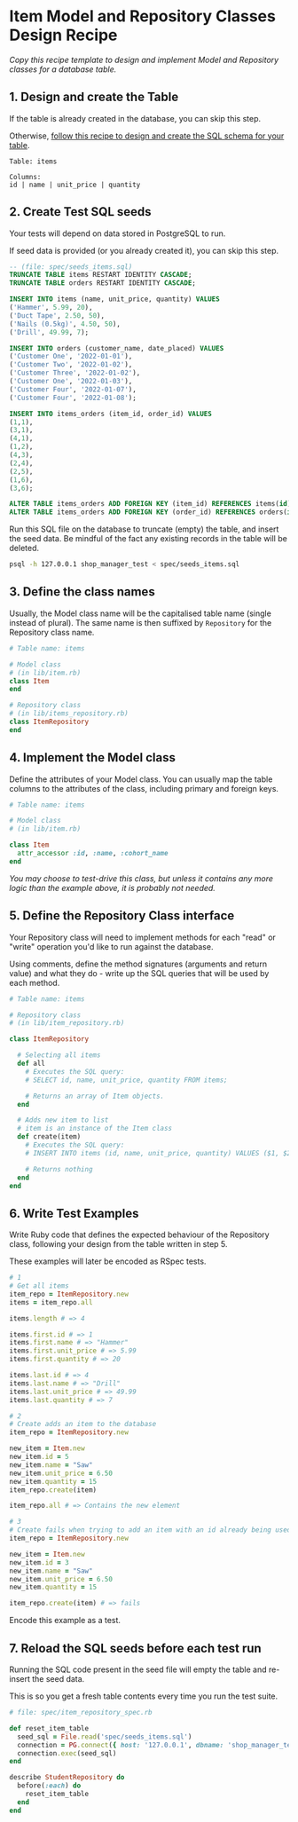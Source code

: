 # Item Model and Repository Classes Design Recipe

_Copy this recipe template to design and implement Model and Repository classes for a database table._

## 1. Design and create the Table

If the table is already created in the database, you can skip this step.

Otherwise, [follow this recipe to design and create the SQL schema for your table](./single_table_design_recipe_template.md).

```
Table: items

Columns:
id | name | unit_price | quantity
```

## 2. Create Test SQL seeds

Your tests will depend on data stored in PostgreSQL to run.

If seed data is provided (or you already created it), you can skip this step.

```sql
-- (file: spec/seeds_items.sql)
TRUNCATE TABLE items RESTART IDENTITY CASCADE;
TRUNCATE TABLE orders RESTART IDENTITY CASCADE;

INSERT INTO items (name, unit_price, quantity) VALUES
('Hammer', 5.99, 20),
('Duct Tape', 2.50, 50),
('Nails (0.5kg)', 4.50, 50),
('Drill', 49.99, 7);

INSERT INTO orders (customer_name, date_placed) VALUES
('Customer One', '2022-01-01'),
('Customer Two', '2022-01-02'),
('Customer Three', '2022-01-02'),
('Customer One', '2022-01-03'),
('Customer Four', '2022-01-07'),
('Customer Four', '2022-01-08');

INSERT INTO items_orders (item_id, order_id) VALUES
(1,1),
(3,1),
(4,1),
(1,2),
(4,3),
(2,4),
(2,5),
(1,6),
(3,6);

ALTER TABLE items_orders ADD FOREIGN KEY (item_id) REFERENCES items(id);
ALTER TABLE items_orders ADD FOREIGN KEY (order_id) REFERENCES orders(id);
```

Run this SQL file on the database to truncate (empty) the table, and insert the seed data. Be mindful of the fact any existing records in the table will be deleted.

```bash
psql -h 127.0.0.1 shop_manager_test < spec/seeds_items.sql
```

## 3. Define the class names

Usually, the Model class name will be the capitalised table name (single instead of plural). The same name is then suffixed by `Repository` for the Repository class name.

```ruby
# Table name: items

# Model class
# (in lib/item.rb)
class Item
end

# Repository class
# (in lib/items_repository.rb)
class ItemRepository
end
```

## 4. Implement the Model class

Define the attributes of your Model class. You can usually map the table columns to the attributes of the class, including primary and foreign keys.

```ruby
# Table name: items

# Model class
# (in lib/item.rb)

class Item
  attr_accessor :id, :name, :cohort_name
end
```

*You may choose to test-drive this class, but unless it contains any more logic than the example above, it is probably not needed.*

## 5. Define the Repository Class interface

Your Repository class will need to implement methods for each "read" or "write" operation you'd like to run against the database.

Using comments, define the method signatures (arguments and return value) and what they do - write up the SQL queries that will be used by each method.

```ruby
# Table name: items

# Repository class
# (in lib/item_repository.rb)

class ItemRepository

  # Selecting all items
  def all
    # Executes the SQL query:
    # SELECT id, name, unit_price, quantity FROM items;

    # Returns an array of Item objects.
  end

  # Adds new item to list
  # item is an instance of the Item class
  def create(item)
    # Executes the SQL query:
    # INSERT INTO items (id, name, unit_price, quantity) VALUES ($1, $2, $3, $4);

    # Returns nothing
  end
end
```

## 6. Write Test Examples

Write Ruby code that defines the expected behaviour of the Repository class, following your design from the table written in step 5.

These examples will later be encoded as RSpec tests.

```ruby
# 1
# Get all items
item_repo = ItemRepository.new
items = item_repo.all

items.length # => 4

items.first.id # => 1
items.first.name # => "Hammer"
items.first.unit_price # => 5.99
items.first.quantity # => 20

items.last.id # => 4
items.last.name # => "Drill"
items.last.unit_price # => 49.99
items.last.quantity # => 7

# 2
# Create adds an item to the database
item_repo = ItemRepository.new

new_item = Item.new
new_item.id = 5
new_item.name = "Saw"
new_item.unit_price = 6.50
new_item.quantity = 15
item_repo.create(item)

item_repo.all # => Contains the new element

# 3
# Create fails when trying to add an item with an id already being used
item_repo = ItemRepository.new

new_item = Item.new
new_item.id = 3
new_item.name = "Saw"
new_item.unit_price = 6.50
new_item.quantity = 15

item_repo.create(item) # => fails
```

Encode this example as a test.

## 7. Reload the SQL seeds before each test run

Running the SQL code present in the seed file will empty the table and re-insert the seed data.

This is so you get a fresh table contents every time you run the test suite.

```ruby
# file: spec/item_repository_spec.rb

def reset_item_table
  seed_sql = File.read('spec/seeds_items.sql')
  connection = PG.connect({ host: '127.0.0.1', dbname: 'shop_manager_test' })
  connection.exec(seed_sql)
end

describe StudentRepository do
  before(:each) do 
    reset_item_table
  end
end
```